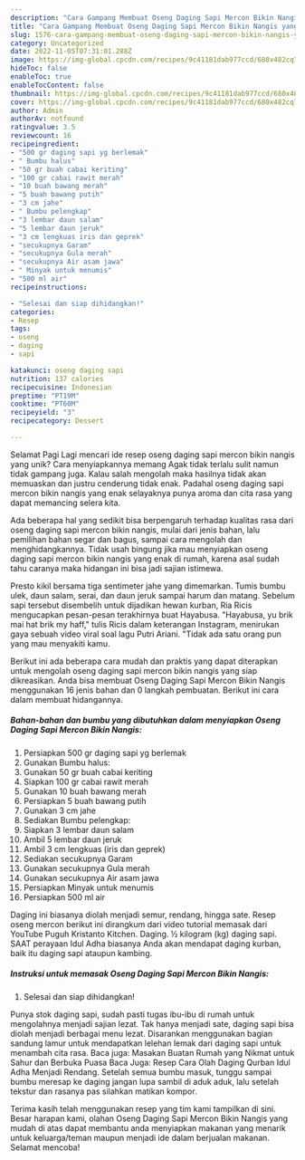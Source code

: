 ```yaml
---
description: "Cara Gampang Membuat Oseng Daging Sapi Mercon Bikin Nangis yang Enak, Lezat"
title: "Cara Gampang Membuat Oseng Daging Sapi Mercon Bikin Nangis yang Enak, Lezat"
slug: 1576-cara-gampang-membuat-oseng-daging-sapi-mercon-bikin-nangis-yang-enak-lezat
category: Uncategorized
date: 2022-11-05T07:31:01.288Z
image: https://img-global.cpcdn.com/recipes/9c41181dab977ccd/680x482cq70/oseng-daging-sapi-mercon-bikin-nangis-foto-resep-utama.jpg
hideToc: false
enableToc: true
enableTocContent: false
thumbnail: https://img-global.cpcdn.com/recipes/9c41181dab977ccd/680x482cq70/oseng-daging-sapi-mercon-bikin-nangis-foto-resep-utama.jpg
cover: https://img-global.cpcdn.com/recipes/9c41181dab977ccd/680x482cq70/oseng-daging-sapi-mercon-bikin-nangis-foto-resep-utama.jpg
author: Admin
authorAv: notfound
ratingvalue: 3.5
reviewcount: 16
recipeingredient:
- "500 gr daging sapi yg berlemak"
- " Bumbu halus"
- "50 gr buah cabai keriting"
- "100 gr cabai rawit merah"
- "10 buah bawang merah"
- "5 buah bawang putih"
- "3 cm jahe"
- " Bumbu pelengkap"
- "3 lembar daun salam"
- "5 lembar daun jeruk"
- "3 cm lengkuas iris dan geprek"
- "secukupnya Garam"
- "secukupnya Gula merah"
- "secukupnya Air asam jawa"
- " Minyak untuk menumis"
- "500 ml air"
recipeinstructions:

- "Selesai dan siap dihidangkan!"
categories:
- Resep
tags:
- oseng
- daging
- sapi

katakunci: oseng daging sapi 
nutrition: 137 calories
recipecuisine: Indonesian
preptime: "PT19M"
cooktime: "PT60M"
recipeyield: "3"
recipecategory: Dessert

---
```



Selamat Pagi Lagi mencari ide resep oseng daging sapi mercon bikin nangis yang unik? Cara menyiapkannya memang Agak tidak terlalu sulit namun tidak gampang juga. Kalau salah mengolah maka hasilnya tidak akan memuaskan dan justru cenderung tidak enak. Padahal oseng daging sapi mercon bikin nangis yang enak selayaknya punya aroma dan cita rasa yang dapat memancing selera kita.


Ada beberapa hal yang sedikit bisa berpengaruh terhadap kualitas rasa dari oseng daging sapi mercon bikin nangis, mulai dari jenis bahan, lalu pemilihan bahan segar dan bagus, sampai cara mengolah dan menghidangkannya. Tidak usah bingung jika mau menyiapkan oseng daging sapi mercon bikin nangis yang enak di rumah, karena asal sudah tahu caranya maka hidangan ini bisa jadi sajian istimewa.

Presto kikil bersama tiga sentimeter jahe yang dimemarkan. Tumis bumbu ulek, daun salam, serai, dan daun jeruk sampai harum dan matang. Sebelum sapi tersebut disembelih untuk dijadikan hewan kurban, Ria Ricis mengucapkan pesan-pesan terakhirnya buat Hayabusa. &#34;Hayabusa, yu brik mai hat brik my haff,&#34; tulis Ricis dalam keterangan Instagram, menirukan gaya sebuah video viral soal lagu Putri Ariani. &#34;Tidak ada satu orang pun yang mau menyakiti kamu.


Berikut ini ada beberapa cara mudah dan praktis yang dapat diterapkan untuk mengolah oseng daging sapi mercon bikin nangis yang siap dikreasikan. Anda bisa membuat Oseng Daging Sapi Mercon Bikin Nangis menggunakan 16 jenis bahan dan 0 langkah pembuatan. Berikut ini cara dalam membuat hidangannya.

<!--inarticleads1-->

##### Bahan-bahan dan bumbu yang dibutuhkan dalam menyiapkan Oseng Daging Sapi Mercon Bikin Nangis:

1. Persiapkan 500 gr daging sapi yg berlemak
1. Gunakan  Bumbu halus:
1. Gunakan 50 gr buah cabai keriting
1. Siapkan 100 gr cabai rawit merah
1. Gunakan 10 buah bawang merah
1. Persiapkan 5 buah bawang putih
1. Gunakan 3 cm jahe
1. Sediakan  Bumbu pelengkap:
1. Siapkan 3 lembar daun salam
1. Ambil 5 lembar daun jeruk
1. Ambil 3 cm lengkuas (iris dan geprek)
1. Sediakan secukupnya Garam
1. Gunakan secukupnya Gula merah
1. Gunakan secukupnya Air asam jawa
1. Persiapkan  Minyak untuk menumis
1. Persiapkan 500 ml air


Daging ini biasanya diolah menjadi semur, rendang, hingga sate. Resep oseng mercon berikut ini dirangkum dari video tutorial memasak dari YouTube Puguh Kristanto Kitchen. Daging. ½ kilogram (kg) daging sapi. SAAT perayaan Idul Adha biasanya Anda akan mendapat daging kurban, baik itu daging sapi ataupun kambing. 

<!--inarticleads2-->

##### Instruksi untuk memasak Oseng Daging Sapi Mercon Bikin Nangis:


1. Selesai dan siap dihidangkan!

Punya stok daging sapi, sudah pasti tugas ibu-ibu di rumah untuk mengolahnya menjadi sajian lezat. Tak hanya menjadi sate, daging sapi bisa diolah menjadi berbagai menu lezat. Disarankan menggunakan bagian sandung lamur untuk mendapatkan lelehan lemak dari daging sapi untuk menambah cita rasa. Baca juga: Masakan Buatan Rumah yang Nikmat untuk Sahur dan Berbuka Puasa Baca Juga: Resep Cara Olah Daging Qurban Idul Adha Menjadi Rendang. Setelah semua bumbu masuk, tunggu sampai bumbu meresap ke daging jangan lupa sambil di aduk aduk, lalu setelah tekstur dan rasanya pas silahkan matikan kompor. 

Terima kasih telah menggunakan resep yang tim kami tampilkan di sini. Besar harapan kami, olahan Oseng Daging Sapi Mercon Bikin Nangis yang mudah di atas dapat membantu anda menyiapkan makanan yang menarik untuk keluarga/teman maupun menjadi ide dalam berjualan makanan. Selamat mencoba!
